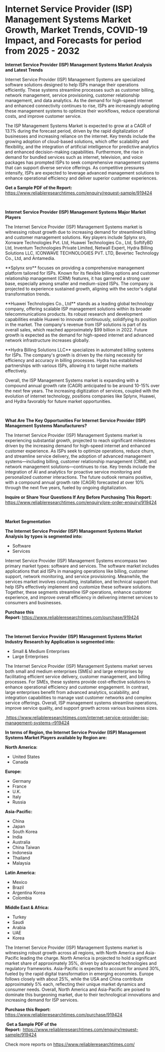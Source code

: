 <p><h1>Internet Service Provider (ISP) Management Systems Market Growth, Market Trends, COVID-19 Impact, and Forecasts for period from 2025 - 2032</h1></p><p><strong>Internet Service Provider (ISP) Management Systems Market Analysis and Latest Trends</strong></p>
<p><p>Internet Service Provider (ISP) Management Systems are specialized software solutions designed to help ISPs manage their operations efficiently. These systems streamline processes such as customer billing, network management, service provisioning, customer relationship management, and data analytics. As the demand for high-speed internet and enhanced connectivity continues to rise, ISPs are increasingly adopting these management systems to optimize their workflows, reduce operational costs, and improve customer service.</p><p>The ISP Management Systems Market is expected to grow at a CAGR of 13.1% during the forecast period, driven by the rapid digitalization of businesses and increasing reliance on the internet. Key trends include the growing adoption of cloud-based solutions, which offer scalability and flexibility, and the integration of artificial intelligence for predictive analytics and enhanced decision-making capabilities. Furthermore, the rise in demand for bundled services such as internet, television, and voice packages has prompted ISPs to seek comprehensive management systems that can support diverse service offerings. As competitive pressures intensify, ISPs are expected to leverage advanced management solutions to enhance operational efficiency and deliver superior customer experiences.</p></p>
<p><strong>Get a Sample PDF of the Report:&nbsp;</strong> <a href="https://www.reliableresearchtimes.com/enquiry/request-sample/919424?utm_campaign=3219&utm_medium=2&utm_source=Github&utm_content=ia&utm_term=11032025&utm_id=internet-service-provider-isp-management-systems">https://www.reliableresearchtimes.com/enquiry/request-sample/919424</a></p>
<p>&nbsp;</p>
<p><strong>Internet Service Provider (ISP) Management Systems Major Market Players</strong></p>
<p><p>The Internet Service Provider (ISP) Management Systems market is witnessing robust growth due to increasing demand for streamlined billing and customer management solutions. Key players include Splynx sro, Xonware Technologies Pvt. Ltd, Huawei Technologies Co., Ltd, SoftifyBD Ltd, Inventum Technologies Private Limited, Netwall Expert, Hydra Billing Solutions LLC, ICONWAVE TECHNOLOGIES PVT. LTD, Bevertec Technology Co., Ltd, and Antamedia.</p><p>**Splynx sro** focuses on providing a comprehensive management platform tailored for ISPs. Known for its flexible billing options and customer relationship management (CRM) features, it has garnered a strong user base, especially among smaller and medium-sized ISPs. The company is projected to experience sustained growth, aligning with the sector's digital transformation trends.</p><p>**Huawei Technologies Co., Ltd** stands as a leading global technology company, offering scalable ISP management solutions within its broader telecommunications products. Its robust research and development capabilities enable Huawei to innovate continuously, solidifying its position in the market. The company's revenue from ISP solutions is part of its overall sales, which reached approximately $99 billion in 2022. Future growth is expected as the demand for high-speed internet and advanced network infrastructure increases globally.</p><p>**Hydra Billing Solutions LLC** specializes in automated billing systems for ISPs. The company's growth is driven by the rising necessity for efficiency and accuracy in billing processes. Hydra has established partnerships with various ISPs, allowing it to target niche markets effectively.</p><p>Overall, the ISP Management Systems market is expanding with a compound annual growth rate (CAGR) anticipated to be around 10-15% over the next few years. The increasing digitization of services, coupled with the evolution of internet technology, positions companies like Splynx, Huawei, and Hydra favorably for future market opportunities.</p></p>
<p>&nbsp;</p>
<p><strong>What Are The Key Opportunities For Internet Service Provider (ISP) Management Systems Manufacturers?</strong></p>
<p><p>The Internet Service Provider (ISP) Management Systems market is experiencing substantial growth, projected to reach significant milestones driven by the increasing demand for high-speed internet and enhanced customer experience. As ISPs seek to optimize operations, reduce churn, and streamline service delivery, the adoption of advanced management systems—including billing, customer relationship management (CRM), and network management solutions—continues to rise. Key trends include the integration of AI and analytics for proactive service monitoring and personalized customer interactions. The future outlook remains positive, with a compound annual growth rate (CAGR) forecasted at over 10% through the next five years, fueled by ongoing digitalization.</p></p>
<p><strong>Inquire or Share Your Questions If Any Before Purchasing This Report:</strong> <a href="https://www.reliableresearchtimes.com/enquiry/pre-order-enquiry/919424?utm_campaign=3219&utm_medium=2&utm_source=Github&utm_content=ia&utm_term=11032025&utm_id=internet-service-provider-isp-management-systems">https://www.reliableresearchtimes.com/enquiry/pre-order-enquiry/919424</a></p>
<p>&nbsp;</p>
<p><strong>Market Segmentation</strong></p>
<p><strong>The Internet Service Provider (ISP) Management Systems Market Analysis by types is segmented into:</strong></p>
<p><ul><li>Software</li><li>Services</li></ul></p>
<p><p>Internet Service Provider (ISP) Management Systems encompass two primary market types: software and services. The software market includes applications that aid ISPs in managing operations like billing, customer support, network monitoring, and service provisioning. Meanwhile, the services market involves consulting, installation, and technical support that help ISPs effectively implement and customize these software solutions. Together, these segments streamline ISP operations, enhance customer experience, and improve overall efficiency in delivering internet services to consumers and businesses.</p></p>
<p><strong>Purchase this Report:&nbsp;</strong><a href="https://www.reliableresearchtimes.com/purchase/919424?utm_campaign=3219&utm_medium=2&utm_source=Github&utm_content=ia&utm_term=11032025&utm_id=internet-service-provider-isp-management-systems">https://www.reliableresearchtimes.com/purchase/919424</a></p>
<p>&nbsp;</p>
<p><strong>The Internet Service Provider (ISP) Management Systems Market Industry Research by Application is segmented into:</strong></p>
<p><ul><li>Small & Medium Enterprises</li><li>Large Enterprises</li></ul></p>
<p><p>The Internet Service Provider (ISP) Management Systems market serves both small and medium enterprises (SMEs) and large enterprises by facilitating efficient service delivery, customer management, and billing processes. For SMEs, these systems provide cost-effective solutions to enhance operational efficiency and customer engagement. In contrast, large enterprises benefit from advanced analytics, scalability, and integration capabilities to manage vast customer networks and complex service offerings. Overall, ISP management systems streamline operations, improve service quality, and support growth across various business sizes.</p></p>
<p><a href="https://www.reliableresearchtimes.com/internet-service-provider-isp-management-systems-r919424?utm_campaign=3219&utm_medium=2&utm_source=Github&utm_content=ia&utm_term=11032025&utm_id=internet-service-provider-isp-management-systems">&nbsp;https://www.reliableresearchtimes.com/internet-service-provider-isp-management-systems-r919424</a></p>
<p><strong>In terms of Region, the Internet Service Provider (ISP) Management Systems Market Players available by Region are:</strong></p>
<p>
    <p> <strong> North America: </strong>
        <ul>
            <li>United States</li>
            <li>Canada</li>
        </ul>
        </p> 
    <p> <strong> Europe: </strong>
        <ul>
            <li>Germany</li>
            <li>France</li>
            <li>U.K.</li>
            <li>Italy</li>
            <li>Russia</li>
        </ul>
        </p> 
    <p> <strong> Asia-Pacific: </strong>
        <ul>
            <li>China</li>
            <li>Japan</li>
            <li>South Korea</li>
            <li>India</li>
            <li>Australia</li>
            <li>China Taiwan</li>
            <li>Indonesia</li>
            <li>Thailand</li>
            <li>Malaysia</li>
        </ul>
        </p> 
    <p> <strong> Latin America: </strong>
        <ul>
            <li>Mexico</li>
            <li>Brazil</li>
            <li>Argentina Korea</li>
            <li>Colombia</li>
        </ul>
        </p> 
    <p> <strong> Middle East & Africa: </strong>
        <ul>
            <li>Turkey</li>
            <li>Saudi</li>
            <li>Arabia</li>
            <li>UAE</li>
            <li>Korea</li>
        </ul>
    </p>
    </p>
<p><p>The Internet Service Provider (ISP) Management Systems market is witnessing robust growth across all regions, with North America and Asia-Pacific leading the charge. North America is projected to hold a significant market share of approximately 35%, driven by advanced technologies and regulatory frameworks. Asia-Pacific is expected to account for around 30%, fueled by the rapid digital transformation in emerging economies. Europe follows closely with about 25%, while the USA and China contribute approximately 5% each, reflecting their unique market dynamics and consumer needs. Overall, North America and Asia-Pacific are poised to dominate this burgeoning market, due to their technological innovations and increasing demand for ISP services.</p></p>
<p><strong>Purchase this Report: </strong><a href="https://www.reliableresearchtimes.com/purchase/919424?utm_campaign=3219&utm_medium=2&utm_source=Github&utm_content=ia&utm_term=11032025&utm_id=internet-service-provider-isp-management-systems">https://www.reliableresearchtimes.com/purchase/919424</a></p>
<p>&nbsp;<strong>Get a Sample PDF of the Report:&nbsp;&nbsp;</strong><a href="https://www.reliableresearchtimes.com/enquiry/request-sample/919424?utm_campaign=3219&utm_medium=2&utm_source=Github&utm_content=ia&utm_term=11032025&utm_id=internet-service-provider-isp-management-systems">https://www.reliableresearchtimes.com/enquiry/request-sample/919424</a></p>
<p><strong></strong></p>
<p>Check more reports on <a href="https://www.reliableresearchtimes.com/?utm_campaign=3219&utm_medium=2&utm_source=Github&utm_content=ia&utm_term=11032025&utm_id=internet-service-provider-isp-management-systems">https://www.reliableresearchtimes.com/</a></p>